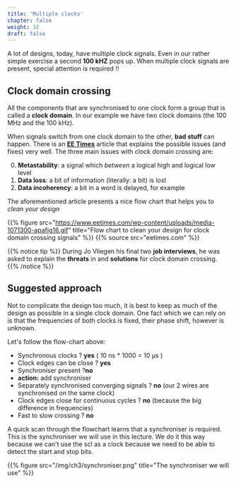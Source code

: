 ```yaml
---
title: 'Multiple clocks'
chapter: false
weight: 32
draft: false
---
```


A lot of designs, today, have multiple clock signals. Even in our rather simple exercise a second **100 kHZ** pops up. When multiple clock signals are present, special attention is required !!

## Clock domain crossing

All the components that are synchronised to one clock form a group that is called a **clock domain**. In our example we have two clock domains (the 100 MHz and the 100 kHz). 

When signals switch from one clock domain to the other, **bad stuff** can happen. There is an [**EE Times**](https://www.eetimes.com/understanding-clock-domain-crossing-issues/) article that explains the possible issues (and fixes) very well. The three main issues with clock domain crossing are: 

0. **Metastability**: a signal which *between* a logical high and logical low level
0. **Data loss**: a bit of information (literally: a bit) is lost
0. **Data incoherency**: a bit in a word is delayed, for example

The aforementioned article presents a nice flow chart that helps you to *clean your design*

{{% figure src="https://www.eetimes.com/wp-content/uploads/media-1071300-apafig16.gif" title="Flow chart to clean your design for clock domain crossing signals" %}}
{{% source src="eetimes.com" %}}


{{% notice tip %}}
During Jo Vliegen his final two **job interviews**, he was asked to explain the **threats** in and **solutions** for clock domain crossing.
{{% /notice %}}

## Suggested approach

Not to complicate the design too much, it is best to keep as much of the design as possible in a single clock domain. One fact which we can rely on is that the frequencies of both clocks is fixed, their phase shift, however is unknown. 

<div class="multicolumn">
  <div class="column">
    Let's follow the flow-chart above:
    <ul>
      <li>Synchronous clocks ? <b>yes</b> ( 10 ns * 1000 = 10 µs ) </li>
      <li>Clock edges can be close ? <b>yes</b></li>
      <li>Synchroniser present ?<b>no</b></li>
      <li><b>action:</b> add synchroniser</li>
      <li>Separately synchronised converging signals ? <b>no</b> (our 2 wires are synchronised on the same clock) </li>
      <li>Clock edges close for continuous cycles ? <b>no</b> (because the big difference in frequencies)</li>
      <li>Fast to slow crossing ? <b>no</b></li>
    </ul>

A quick scan through the flowchart learns that a synchroniser is required. This is the synchroniser we will use in this lecture. We do it this way because we can't use the scl as a clock because we need to be able to detect the start and stop bits.
  </div>
  <div class="column">
{{% figure src="/img/ch3/synchroniser.png" title="The synchroniser we will use" %}}
  </div>
</div>